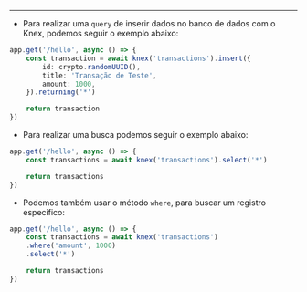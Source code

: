 ___
- Para realizar uma `query` de inserir dados no banco de dados com o Knex, podemos seguir o exemplo abaixo:
```ts
app.get('/hello', async () => {
	const transaction = await knex('transactions').insert({
		id: crypto.randomUUID(),
		title: 'Transação de Teste',
		amount: 1000,
	}).returning('*')

	return transaction
})
```
- Para realizar uma busca podemos seguir o exemplo abaixo:
```ts
app.get('/hello', async () => {
	const transactions = await knex('transactions').select('*')

	return transactions
})
```
- Podemos também usar o método `where`, para buscar um registro especifico:
```ts
app.get('/hello', async () => {
	const transactions = await knex('transactions')
	.where('amount', 1000)
	.select('*')

	return transactions
})
```